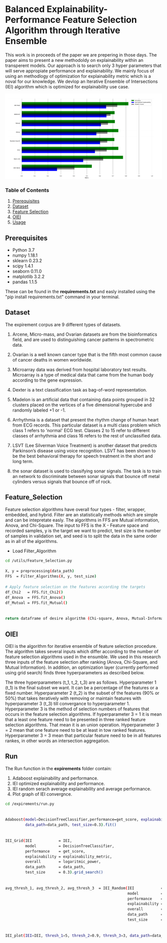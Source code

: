 # Balanced Explainability-Performance Feature Selection Algorithm through Iterative Ensemble 


This work is in proceeds of the paper we are prepering in those days. The paper aims to present a new methodoldy on explainability within an transperent models. Our approach is to search only 3 hyper parameters that will serve appropiate performance and explainability. We mainly focus of using an methodlogy of optimization for explainability metric which is a noval for our knowledge. We devlop an Iterative Ensemble of Intersections (IEI) algorithm which is optimized for explainability use case.

![](./miscs/Abstract.png)


### Table of Contents
1. [Prerequisites](#Prerequisites)     
2. [Dataset](#Dataset)
3. [Feature Selection](#Feature_Selection)
4. [OIEI](#OIEI)
5. [Usage](#Usage)

<a name="Prerequisites"/>

## Prerequisites
- Python      3.7
- numpy       1.18.1
- sklearn     0.23.2
- scipy       1.4.1
- seaborn     0.11.0
- matplotlib  3.2.2
- pandas      1.1.5

These can be found in the **requirements.txt** and easly installed using the "pip install requirements.txt" command in your terminal. 


<a name="Dataset"/>

## Dataset

The expirement corpus are 9 different types of datasets.

1. Arcene, Micro-mass, and Ovarian datasets are from the bioinformatics field, and are used to distinguishing cancer patterns in spectrometric data.

2. Ovarian is a well known cancer type that is the fifth most common cause of cancer deaths in women worldwide.

3. Microarray data was derived from hospital laboratory test results. Microarray is a type of medical data that came from the human body according to the gene expression.

4. Dexter is a text classification task as bag-of-word representation.

5. Madelon is an artificial data that containing data points grouped in 32 clusters placed on the vertices of a five dimensional hypercube and randomly labeled +1 or -1.

6. Arrhythmia is a dataset that present the rhythm change of human heart from ECG records. This particular dataset is a multi class problem which class 1 refers to 'normal' ECG test. Classes 2 to 15 refer to different classes of arrhythmia and class 16 refers to the rest of unclassified data.

7. LSVT (Lee Silverman Voice Treatment) is another dataset that predicts Parkinson’s disease using voice recognition. LSVT has been shown to be the best behavioral therapy for speech treatment in the short and long term. 

8. the sonar dataset is used to classifying sonar signals. The task is to train an network to discriminate between sonar signals that bounce off metal cylinders versus signals that bounce off of rock. 

<a name="Feature_Selection"/>

## Feature_Selection

Feature selection algorithms have overall four types - filter, wrapper, embedded, and hybrid. Filter are an statistically methods which are simple and can be intepretate easly. The algorithms in FFS are Mutual information, Anova, and Chi-Square. The input to FFS is the X - Feature space and recorded samples, y is the target we want to predict, test size is the number of samples in validation set, and seed is to split the data in the same order as in all of the algorithms.


- Load Filter_Algorithm

```bash
cd /utils/Feature_Selection.py

X, y = preprocessing(data_path)
FFS  = Filter_Algorithms(X, y, test_size)

# Apply feature selection on the features according the targets
df_Chi2   = FFS.fit_Chi2()
df_Anova  = FFS.fit_Anova()
df_Mutual = FFS.fit_Mutual()


return dataframe of desire algorithm (Chi-square, Anova, Mutual-Information)
```


<a name="OIEI"/>

## OIEI

OIEI is the algorithm for iterative ensemble of feature selection procedure. The algorithm takes several inputs which differ according to the number of feature selection algorithms used in the ensumble. We used in this research three inputs of the feature selection after ranking (Anova, Chi-Square, and Mutual Information). In addition, an optimization layer (currently performed using grid search) finds three hyperparameters as described below.

The three hyperparameters (t_1, t_2, t_3) are as follows. Hyperparameter 1 (t_1) is the final subset we want. It can be a percentage of the features or a fixed number. Hyperparameter 2 (t_2) is the subset of the features (90% or 50%) that takes iteratively with removing or maintain features with hyperparameter 3 (t_3) till convergance to hyperparameter 1. Hyperparameter 3 is the method of selection numbers of features that occurs in the feature selection algorithms. If hyperparameter 3 = 1 it is mean that a least one feature need to be presented in three ranked feature selection algorithms. That mean it is an union operation. Hyperparameter 3 = 2 mean that one feature need to be at least in tow ranked features. Hyperparameter 3 = 3 mean that particular feature need to be in all features rankes, in other words an intersection aggregation.

<a name="Usage"/>

## Run

The Run function in the **expirements** folder contain:
1. Adaboost explainability and performance.
2. IEI optimized explainability and performance.
3. IEI random serach average explainability and average performance.
4. Plot graph of IEI convergnce.


```bash
cd /expirements/run.py


Adaboost(model=DecisionTreeClassifier,performance=get_score, explainability=explainability_metric,
         data_path=data_path, test_size=0.3).fit()


IEI_Grid(IEI            = IEI,
         model          = DecisionTreeClassifier,
         performance    = get_score,
         explainability = explainability_metric,
         overall        = logaritmic_power,
         data_path      = data_path,
         test_size      = 0.3).grid_search()


avg_thresh_1, avg_thresh_2, avg_thresh_3  = IEI_Random(IEI            = IEI,
                                                       model          = DecisionTreeClassifier,
                                                       performance    = get_score,
                                                       explainability = explainability_metric,
                                                       overall        = logaritmic_power,
                                                       data_path      = data_path,
                                                       test_size      = 0.3).random_search()


IEI_plot(IEI=IEI, thresh_1=5, thresh_2=0.9, thresh_3=3, data_path=data_path, test_size=0.3).plot()
```
